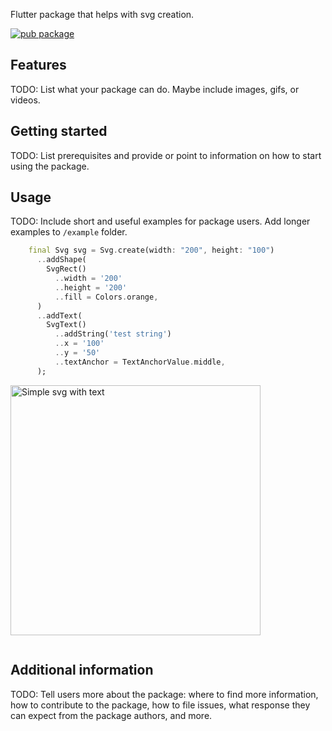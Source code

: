 <!--
This README describes the package. If you publish this package to pub.dev,
this README's contents appear on the landing page for your package.

For information about how to write a good package README, see the guide for
[writing package pages](https://dart.dev/tools/pub/writing-package-pages).

For general information about developing packages, see the Dart guide for
[creating packages](https://dart.dev/guides/libraries/create-packages)
and the Flutter guide for
[developing packages and plugins](https://flutter.dev/to/develop-packages).
-->

Flutter package that helps with svg creation.

[![pub package](https://img.shields.io/pub/v/svg_maker.svg)](https://pub.dartlang.org/packages/svg_maker)

## Features

TODO: List what your package can do. Maybe include images, gifs, or videos.

## Getting started

TODO: List prerequisites and provide or point to information on how to
start using the package.

## Usage

TODO: Include short and useful examples for package users. Add longer examples
to `/example` folder.

```dart
    final Svg svg = Svg.create(width: "200", height: "100")
      ..addShape(
        SvgRect()
          ..width = '200'
          ..height = '200'
          ..fill = Colors.orange,
      )
      ..addText(
        SvgText()
          ..addString('test string')
          ..x = '100'
          ..y = '50'
          ..textAnchor = TextAnchorValue.middle,
      );

```

<p>
    <img src="https://github.com/flutter/packages/blob/main/packages/svg_maker/doc/svg_with_text.svg"
    alt="Simple svg with text" height="400"/>
</p>

```dart

```



## Additional information

TODO: Tell users more about the package: where to find more information, how to
contribute to the package, how to file issues, what response they can expect
from the package authors, and more.

